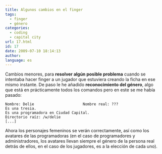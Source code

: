 ```yaml
---
title: Algunos cambios en el finger
tags:
  - finger
  - género
categories:
  - coding
  - capital city
url: 17.html
id: 17
date: 2009-07-10 18:14:13
author:
language: es
---
```


Cambios menores, para **resolver algún posible problema** cuando se intentaba hacer finger a un jugador que estuviera creando la ficha en ese mismo instante. De paso le he añadido **reconocimiento del género**, algo que está en prácticamente todos los comandos pero en este se me había pasado:

```
Nombre: Delie                      Nombre real: ???
Es una tresia.
Es una programadora en Ciudad Capital.
Directorio raíz: /w/delie
[...]
```

Ahora los personajes femeninos se verán correctamente, así como los avatares de las programadoras (en el caso de programadores y administradores, los avatares llevan siempre el género de la persona real detrás de ellos, en el caso de los jugadores, es a la elección de cada uno).
